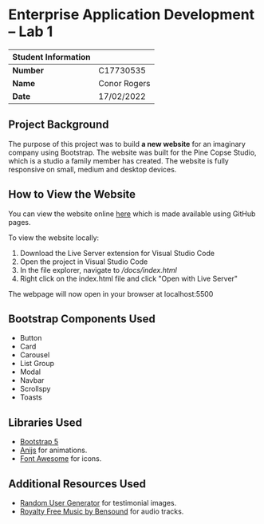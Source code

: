 # Enterprise Application Development – Lab 1

| Student Information |              |
| ------------------- | ------------ |
| **Number**          | C17730535    |
| **Name**            | Conor Rogers |
| **Date**            | 17/02/2022   |

## Project Background

The purpose of this project was to build **a new website** for an imaginary company using Bootstrap. The website was built for the Pine Copse Studio, which is a studio a family member has created. The website is fully responsive on small, medium and desktop devices.

## How to View the Website

You can view the website online [here](https://conrog.github.io/ead-lab-1/) which is made available using GitHub pages.

To view the website locally:

1. Download the Live Server extension for Visual Studio Code
2. Open the project in Visual Studio Code
3. In the file explorer, navigate to _/docs/index.html_
4. Right click on the index.html file and click "Open with Live Server"

The webpage will now open in your browser at localhost:5500

## Bootstrap Components Used
- Button
- Card
- Carousel
- List Group
- Modal
- Navbar
- Scrollspy
- Toasts


## Libraries Used

- [Bootstrap 5](https://getbootstrap.com)
- [Anijs](https://anijs.github.io) for animations.
- [Font Awesome](https://fontawesome.com) for icons.

## Additional Resources Used

- [Random User Generator](https://randomuser.me) for testimonial images.
- [Royalty Free Music by Bensound](https://www.bensound.com) for audio tracks.
